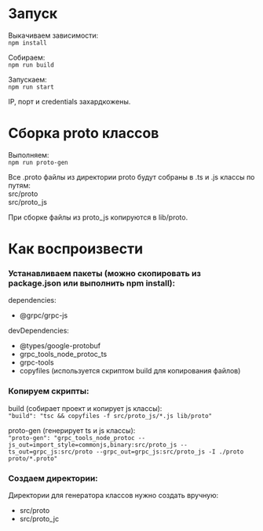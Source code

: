 # Запуск

Выкачиваем зависимости:  
```npm install```  
  
Собираем:  
```npm run build```  
  
Запускаем:  
```npm run start```  
  
IP, порт и credentials захардкожены.



# Сборка proto классов

Выполняем:  
```npm run proto-gen```  
  
Все .proto файлы из директории proto будут собраны в .ts и .js классы по путям:  
src/proto  
src/proto_js  
  
При сборке файлы из proto_js копируются в lib/proto.



# Как воспроизвести

### Устанавливаем пакеты (можно скопировать из package.json или выполнить npm install):
dependencies:  
- @grpc/grpc-js  
  
devDependencies:  
- @types/google-protobuf  
- grpc_tools_node_protoc_ts  
- grpc-tools  
- copyfiles (используется скриптом build для копирования файлов)

### Копируем скрипты:
build (собирает проект и копирует js классы):  
```"build": "tsc && copyfiles -f src/proto_js/*.js lib/proto"```   
  
proto-gen (генерирует ts и js классы):  
```"proto-gen": "grpc_tools_node_protoc --js_out=import_style=commonjs,binary:src/proto_js --ts_out=grpc_js:src/proto --grpc_out=grpc_js:src/proto_js -I ./proto proto/*.proto"```

### Создаем директории:
Директории для генератора классов нужно создать вручную:  
- src/proto  
- src/proto_jc   
